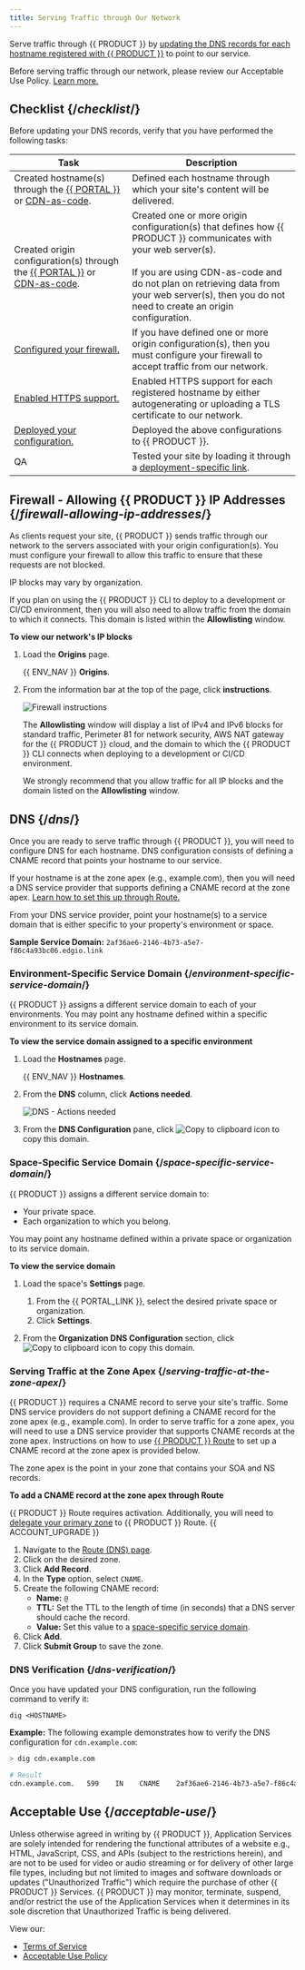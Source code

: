 ```yaml
---
title: Serving Traffic through Our Network
---
```


Serve traffic through {{ PRODUCT }} by [updating the DNS records for each hostname registered with {{ PRODUCT }}](#dns) to point to our service.

<Callout type="important">

  Before serving traffic through our network, please review our Acceptable Use Policy. [Learn more.](#acceptable-use)

</Callout>

## Checklist {/*checklist*/}

Before updating your DNS records, verify that you have performed the following tasks:

| Task                                                                                                                                                                               | Description                                                                                                                                                                                                                                                                   |
| ---------------------------------------------------------------------------------------------------------------------------------------------------------------------------------- | ----------------------------------------------------------------------------------------------------------------------------------------------------------------------------------------------------------------------------------------------------------------------------- |
| Created hostname(s) through the [{{ PORTAL }}](/applications/basics/hostnames#add-modify-delete-hostname) or  [CDN-as-code](/applications/performance/cdn_as_code/edgio_config#environments).           | Defined each hostname through which your site's content will be delivered.                                                                                                                                                                                                    |
| Created origin configuration(s) through the [{{ PORTAL }}](/applications/basics/origins#add-an-origin-configuration) or  [CDN-as-code](/applications/performance/cdn_as_code#defining-origins). | Created one or more origin configuration(s) that defines how {{ PRODUCT }} communicates with your web server(s). <br /><br />If you are using CDN-as-code and do not plan on retrieving data from your web server(s), then you do not need to create an origin configuration. |
| [Configured your firewall.](#firewall-allowing-ip-addresses)                                                                                                                        | If you have defined one or more origin configuration(s), then you must configure your firewall to accept traffic from our network.                                                                                                                                            |
| [Enabled HTTPS support.](/applications/basics/hostnames#https-traffic)                                                                                                                    | Enabled HTTPS support for each registered hostname by either autogenerating or uploading a TLS certificate to our network.                                                                                                                                                    |
| [Deployed your configuration.](/applications/basics/deployments)                                                                                                                         | Deployed the above configurations to {{ PRODUCT }}.                                                                                                                                                                                                                           |
| QA                                                                                                                                                                                 | Tested your site by loading it through a [deployment-specific link](/applications/basics/deployments#deployment-specific-page).                                                                                                                                                     |

## Firewall - Allowing {{ PRODUCT }} IP Addresses {/*firewall-allowing-ip-addresses*/}

As clients request your site, {{ PRODUCT }} sends traffic through our network to the servers associated with your origin configuration(s). You must configure your firewall to allow this traffic to ensure that these requests are not blocked.

<Callout type="important">

  IP blocks may vary by organization.

</Callout>

<Callout type="info">

  If you plan on using the {{ PRODUCT }} CLI to deploy to a development or CI/CD environment, then you will also need to allow traffic from the domain to which it connects. This domain is listed within the **Allowlisting** window.

</Callout>

**To view our network's IP blocks**

1.  Load the **Origins** page.

    {{ ENV_NAV }} **Origins**.

2.  From the information bar at the top of the page, click **instructions**.

    ![Firewall instructions](/images/v7/basics/origins-instructions.png)

    The **Allowlisting** window will display a list of IPv4 and IPv6 blocks for standard traffic, Perimeter 81 for network security, AWS NAT gateway for the {{ PRODUCT }} cloud, and the domain to which the {{ PRODUCT }} CLI connects when deploying to a development or CI/CD environment.

    <Callout type="important">

      We strongly recommend that you allow traffic for all IP blocks and the domain listed on the **Allowlisting** window.

    </Callout>

## DNS {/*dns*/}

Once you are ready to serve traffic through {{ PRODUCT }}, you will need to configure DNS for each hostname. DNS configuration consists of defining a CNAME record that points your hostname to our service.

<Callout type="info">

  If your hostname is at the zone apex (e.g., example.com), then you will need a DNS service provider that supports defining a CNAME record at the zone apex. [Learn how to set this up through Route.](#serving-traffic-at-the-zone-apex)

</Callout>

From your DNS service provider, point your hostname(s) to a service domain that is either specific to your property's environment or space.

**Sample Service Domain:** `2af36ae6-2146-4b73-a5e7-f86c4a93bc06.edgio.link`

### Environment-Specific Service Domain {/*environment-specific-service-domain*/}

{{ PRODUCT }} assigns a different service domain to each of your environments. You may point any hostname defined within a specific environment to its service domain.

**To view the service domain assigned to a specific environment**

1.  Load the **Hostnames** page.

    {{ ENV_NAV }} **Hostnames**.

2.  From the **DNS** column, click **Actions needed**.

    ![DNS - Actions needed](/images/v7/basics/hostnames-dns.png)

3.  From the **DNS Configuration** pane, click <Image inline src="/images/v7/icons/copy-to-clipboard.png" alt="Copy to clipboard icon" />  to copy this domain.

### Space-Specific Service Domain {/*space-specific-service-domain*/}

{{ PRODUCT }} assigns a different service domain to:

-   Your private space.
-   Each organization to which you belong.

You may point any hostname defined within a private space or organization to its service domain.

**To view the service domain**

1.  Load the space's **Settings** page.

    1.  From the {{ PORTAL_LINK }}, select the desired private space or organization.
    2.  Click **Settings**.

2.  From the **Organization DNS Configuration** section, click <Image inline src="/images/v7/icons/copy-to-clipboard.png" alt="Copy to clipboard icon" />  to copy this domain.

### Serving Traffic at the Zone Apex {/*serving-traffic-at-the-zone-apex*/}

{{ PRODUCT }} requires a CNAME record to serve your site's traffic. Some DNS service providers do not support defining a CNAME record for the zone apex (e.g., example.com). In order to serve traffic for a zone apex, you will need to use a DNS service provider that supports CNAME records at the zone apex. Instructions on how to use [{{ PRODUCT }} Route](https://docs.edgecast.com/dns/#Route/Administration/DNS_Zone_Management.htm) to set up a CNAME record at the zone apex is provided below.

<Callout type="info">

  The zone apex is the point in your zone that contains your SOA and NS records.

</Callout>

**To add a CNAME record at the zone apex through Route**

<Callout type="info">

  {{ PRODUCT }} Route requires activation. Additionally, you will need to [delegate your primary zone](https://docs.edgecast.com/dns/#Route/Administration/Switching_DNS_Provider.htm) to {{ PRODUCT }} Route. {{ ACCOUNT_UPGRADE }}

</Callout>

1.  Navigate to the [Route (DNS) page](https://my.edgecast.com/dns/default.aspx).
2.  Click on the desired zone.
3.  Click **Add Record**.
4.  In the **Type** option, select `CNAME`.
5.  Create the following CNAME record:
    -   **Name:** `@`
    -   **TTL:** Set the TTL to the length of time (in seconds) that a DNS server should cache the record.
    -   **Value:** Set this value to a [space-specific service domain](#space-specific-service-domain).
6.  Click **Add**.
7.  Click **Submit Group** to save the zone.

### DNS Verification {/*dns-verification*/}

Once you have updated your DNS configuration, run the following command to verify it:

`dig <HOSTNAME>`

**Example:** The following example demonstrates how to verify the DNS configuration for `cdn.example.com`:

```bash
> dig cdn.example.com

# Result
cdn.example.com.   599    IN    CNAME    2af36ae6-2146-4b73-a5e7-f86c4a93bc06.edgio.link
```

## Acceptable Use {/*acceptable-use*/}

Unless otherwise agreed in writing by {{ PRODUCT }}, Application Services are solely intended for rendering the functional attributes of a website e.g., HTML, JavaScript, CSS, and APIs (subject to the restrictions herein), and are not to be used for video or audio streaming or for delivery of other large file types, including but not limited to images and software downloads or updates ("Unauthorized Traffic") which require the purchase of other {{ PRODUCT }} Services. {{ PRODUCT }} may monitor, terminate, suspend, and/or restrict the use of the Application Services when it determines in its sole discretion that Unauthorized Traffic is being delivered.

View our:
-   [Terms of Service](https://edg.io/company/legal/terms-of-service/)
-   [Acceptable Use Policy](https://edg.io/company/legal/acceptable-use-policy/)
